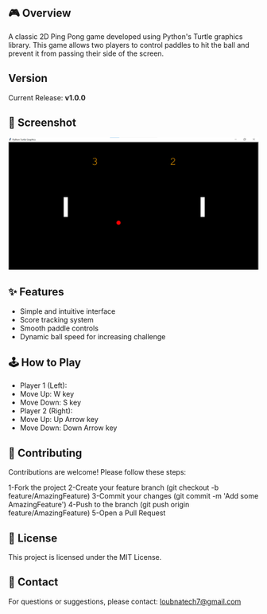 ## 🎮 Overview
A classic 2D Ping Pong game developed using Python's Turtle graphics library. This game allows two players to control paddles to hit the ball and prevent it from passing their
side of the screen.

## Version
Current Release: **v1.0.0**


## 📸 Screenshot

![Ping Pong Game Screenshot](assets/screenshot.png)


## ✨ Features

- Simple and intuitive interface
- Score tracking system
- Smooth paddle controls
-  Dynamic ball speed for increasing challenge

 ## 🕹️ How to Play
 
- Player 1 (Left):
- Move Up: W key
- Move Down: S key
- Player 2 (Right):
- Move Up: Up Arrow key
- Move Down: Down Arrow key
  
## 🤝 Contributing

  Contributions are welcome! Please follow these steps:
  
1-Fork the project
2-Create your feature branch (git checkout -b feature/AmazingFeature)
3-Commit your changes (git commit -m 'Add some AmazingFeature')
4-Push to the branch (git push origin feature/AmazingFeature)
5-Open a Pull Request

## 📜 License

This project is licensed under the MIT License.

## 📧 Contact

  For questions or suggestions, please contact: loubnatech7@gmail.com
